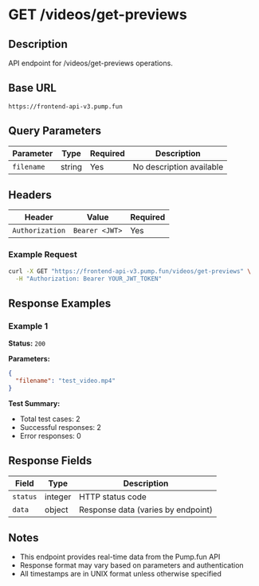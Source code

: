# GET /videos/get-previews

## Description
API endpoint for /videos/get-previews operations.

## Base URL
`https://frontend-api-v3.pump.fun`

## Query Parameters
| Parameter | Type | Required | Description |
|-----------|------|----------|-------------|
| `filename` | string | Yes | No description available |

## Headers
| Header | Value | Required |
|--------|-------|----------|
| `Authorization` | `Bearer <JWT>` | Yes |

### Example Request
```bash
curl -X GET "https://frontend-api-v3.pump.fun/videos/get-previews" \
  -H "Authorization: Bearer YOUR_JWT_TOKEN"
```

## Response Examples

### Example 1
**Status:** `200`

**Parameters:**
```json
{
  "filename": "test_video.mp4"
}
```

**Test Summary:**
- Total test cases: 2
- Successful responses: 2
- Error responses: 0

## Response Fields
| Field | Type | Description |
|-------|------|-------------|
| `status` | integer | HTTP status code |
| `data` | object | Response data (varies by endpoint) |

## Notes
- This endpoint provides real-time data from the Pump.fun API
- Response format may vary based on parameters and authentication
- All timestamps are in UNIX format unless otherwise specified
